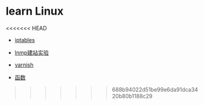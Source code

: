 # learn Linux

<<<<<<< HEAD
* [iptables](iptables.md)

* [lnmp建站实验](lnmp建站实验/LNMP建站实验.md)

* [varnish](varnish/varnish.md)

* [函数](函数.md)



>>>>>>> 688b94022d51be99e6da91dca3420b80b1188c29
